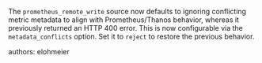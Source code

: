 The `prometheus_remote_write` source now defaults to ignoring conflicting metric metadata to align with Prometheus/Thanos behavior, whereas it previously returned an HTTP 400 error. This is now configurable via the `metadata_conflicts` option. Set it to `reject` to restore the previous behavior.

authors: elohmeier
